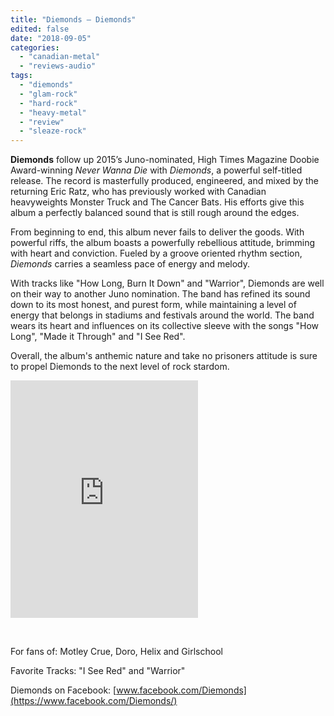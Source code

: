 ```yaml
---
title: "Diemonds – Diemonds"
edited: false
date: "2018-09-05"
categories:
  - "canadian-metal"
  - "reviews-audio"
tags:
  - "diemonds"
  - "glam-rock"
  - "hard-rock"
  - "heavy-metal"
  - "review"
  - "sleaze-rock"
---
```


**Diemonds** follow up 2015’s Juno-nominated, High Times Magazine Doobie Award-winning _Never Wanna Die_ with _Diemonds_, a powerful self-titled release. The record is masterfully produced, engineered, and mixed by the returning Eric Ratz, who has previously worked with Canadian heavyweights Monster Truck and The Cancer Bats. His efforts give this album a perfectly balanced sound that is still rough around the edges.

From beginning to end, this album never fails to deliver the goods. With powerful riffs, the album boasts a powerfully rebellious attitude, brimming with heart and conviction. Fueled by a groove oriented rhythm section, _Diemonds_ carries a seamless pace of energy and melody.

With tracks like "How Long, Burn It Down" and "Warrior", Diemonds are well on their way to another Juno nomination. The band has refined its sound down to its most honest, and purest form, while maintaining a level of energy that belongs in stadiums and festivals around the world. The band wears its heart and influences on its collective sleeve with the songs "How Long", "Made it Through" and "I See Red".

Overall, the album's anthemic nature and take no prisoners attitude is sure to propel Diemonds to the next level of rock stardom.

<iframe src="https://open.spotify.com/embed/album/71xvktE5t3Ma87TyVRpnP0" width="300" height="380" frameborder="0"></iframe>

 

For fans of: Motley Crue, Doro, Helix and Girlschool

Favorite Tracks: "I See Red" and "Warrior"

Diemonds on Facebook: [www.facebook.com/Diemonds](https://www.facebook.com/Diemonds/)
